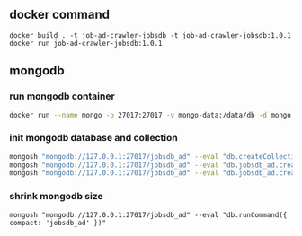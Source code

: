 ## docker command

```
docker build . -t job-ad-crawler-jobsdb -t job-ad-crawler-jobsdb:1.0.1
docker run job-ad-crawler-jobsdb:1.0.1
```

## mongodb

### run mongodb container

```bash
docker run --name mongo -p 27017:27017 -v mongo-data:/data/db -d mongo:7.0.11
```

### init mongodb database and collection

```bash
mongosh "mongodb://127.0.0.1:27017/jobsdb_ad" --eval "db.createCollection('jobsdb_ad')"
mongosh "mongodb://127.0.0.1:27017/jobsdb_ad" --eval "db.jobsdb_ad.createIndex({ job_id: -1 })"
mongosh "mongodb://127.0.0.1:27017/jobsdb_ad" --eval "db.jobsdb_ad.createIndex({ job_detail_html_fetched: 1 })"
```

### shrink mongodb size

```
mongosh "mongodb://127.0.0.1:27017/jobsdb_ad" --eval "db.runCommand({ compact: 'jobsdb_ad' })"
```
